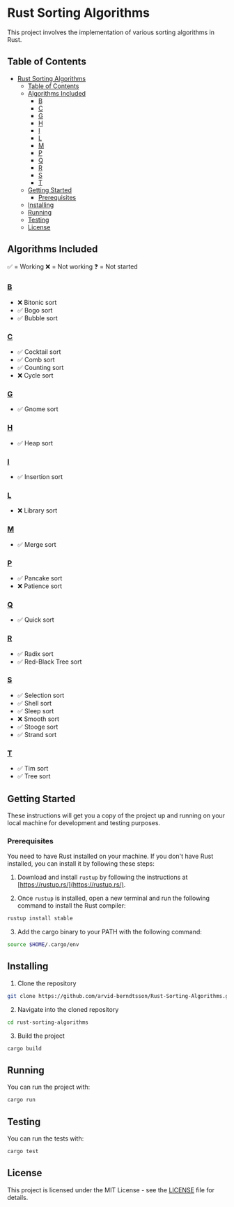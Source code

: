 # Rust Sorting Algorithms

This project involves the implementation of various sorting algorithms in Rust.

## Table of Contents
- [Rust Sorting Algorithms](#rust-sorting-algorithms)
  - [Table of Contents](#table-of-contents)
  - [Algorithms Included](#algorithms-included)
    - [B](#b)
    - [C](#c)
    - [G](#g)
    - [H](#h)
    - [I](#i)
    - [L](#l)
    - [M](#m)
    - [P](#p)
    - [Q](#q)
    - [R](#r)
    - [S](#s)
    - [T](#t)
  - [Getting Started](#getting-started)
    - [Prerequisites](#prerequisites)
  - [Installing](#installing)
  - [Running](#running)
  - [Testing](#testing)
  - [License](#license)


## Algorithms Included

✅ = Working
❌ = Not working
❓ = Not started

### [B](#B)

- ❌ Bitonic sort
- ✅ Bogo sort
- ✅ Bubble sort

### [C](#C)

- ✅ Cocktail sort
- ✅ Comb sort
- ✅ Counting sort
- ❌ Cycle sort

### [G](#G)

- ✅ Gnome sort

### [H](#H)

- ✅ Heap sort

### [I](#I)

- ✅ Insertion sort

### [L](#L)

- ❌ Library sort

### [M](#M)

- ✅ Merge sort

### [P](#P)

- ✅ Pancake sort
- ❌ Patience sort

### [Q](#Q)

- ✅ Quick sort

### [R](#R)

- ✅ Radix sort
- ✅ Red-Black Tree sort

### [S](#S)

- ✅ Selection sort
- ✅ Shell sort
- ✅ Sleep sort
- ❌ Smooth sort
- ✅ Stooge sort
- ✅ Strand sort

### [T](#T)

- ✅ Tim sort
- ✅ Tree sort

## Getting Started

These instructions will get you a copy of the project up and running on your local machine for development and testing purposes.

### Prerequisites

You need to have Rust installed on your machine. If you don't have Rust installed, you can install it by following these steps:

1. Download and install `rustup` by following the instructions at [https://rustup.rs/](https://rustup.rs/).

2. Once `rustup` is installed, open a new terminal and run the following command to install the Rust compiler:

```bash
rustup install stable
```

3. Add the cargo binary to your PATH with the following command:

```bash
source $HOME/.cargo/env
```

## Installing

1. Clone the repository

```bash
git clone https://github.com/arvid-berndtsson/Rust-Sorting-Algorithms.git
```

2. Navigate into the cloned repository

```bash
cd rust-sorting-algorithms
```

3. Build the project

```bash
cargo build
```

## Running

You can run the project with:

```bash
cargo run
```

## Testing

You can run the tests with:

```bash
cargo test
```

## License

This project is licensed under the MIT License - see the [LICENSE](LICENSE) file for details.
